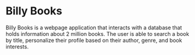 # Billy Books
Billy Books is a webpage application that interacts with a database that holds information about 2 million books. The user is able to search a book by title, personalize their profile based on their author, genre, and book interests.
